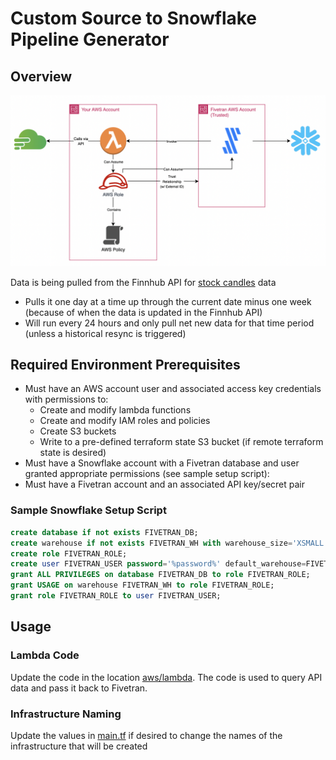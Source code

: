# Custom Source to Snowflake Pipeline Generator

## Overview

![System architecture diagram](./architecture.png)

Data is being pulled from the Finnhub API for [stock candles](https://finnhub.io/docs/api/stock-candles) data

- Pulls it one day at a time up through the current date minus one week (because of when the data is updated in the Finnhub API)
- Will run every 24 hours and only pull net new data for that time period (unless a historical resync is triggered)

## Required Environment Prerequisites

- Must have an AWS account user and associated access key credentials with permissions to:
    - Create and modify lambda functions
    - Create and modify IAM roles and policies
    - Create S3 buckets
    - Write to a pre-defined terraform state S3 bucket (if remote terraform state is desired)
- Must have a Snowflake account with a Fivetran database and user granted appropriate permissions (see sample setup script):
- Must have a Fivetran account and an associated API key/secret pair

### Sample Snowflake Setup Script

```sql
create database if not exists FIVETRAN_DB;
create warehouse if not exists FIVETRAN_WH with warehouse_size='XSMALL';
create role FIVETRAN_ROLE;
create user FIVETRAN_USER password='%password%' default_warehouse=FIVETRAN_WH default_role=FIVETRAN_ROLE;
grant ALL PRIVILEGES on database FIVETRAN_DB to role FIVETRAN_ROLE;
grant USAGE on warehouse FIVETRAN_WH to role FIVETRAN_ROLE;
grant role FIVETRAN_ROLE to user FIVETRAN_USER;
```

## Usage



### Lambda Code
Update the code in the location [aws/lambda](./aws/lambda/). The code is used to query API data and pass it back to Fivetran.

### Infrastructure Naming
Update the values in [main.tf](./main.tf) if desired to change the names of the infrastructure that will be created
